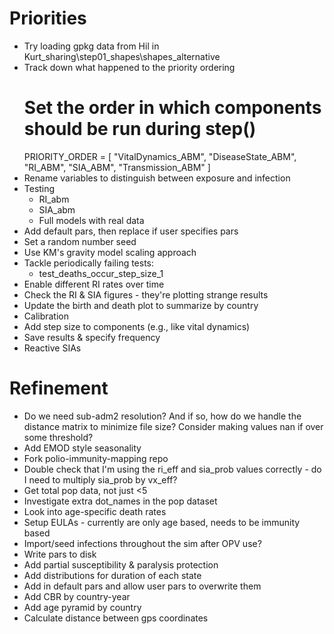 # Priorities
- Try loading gpkg data from Hil in Kurt_sharing\step01_shapes\shapes_alternative
- Track down what happened to the priority ordering
    # Set the order in which components should be run during step()
    PRIORITY_ORDER = [
        "VitalDynamics_ABM",
        "DiseaseState_ABM",
        "RI_ABM",
        "SIA_ABM",
        "Transmission_ABM"
    ]
- Rename variables to distinguish between exposure and infection
- Testing
    - RI_abm
    - SIA_abm
    - Full models with real data
- Add default pars, then replace if user specifies pars
- Set a random number seed
- Use KM's gravity model scaling approach
- Tackle periodically failing tests:
    - test_deaths_occur_step_size_1
- Enable different RI rates over time
- Check the RI & SIA figures - they're plotting strange results
- Update the birth and death plot to summarize by country
- Calibration
- Add step size to components (e.g., like vital dynamics)
- Save results & specify frequency
- Reactive SIAs

# Refinement
- Do we need sub-adm2 resolution? And if so, how do we handle the distance matrix to minimize file size? Consider making values nan if over some threshold?
- Add EMOD style seasonality
- Fork polio-immunity-mapping repo
- Double check that I'm using the ri_eff and sia_prob values correctly - do I need to multiply sia_prob by vx_eff?
- Get total pop data, not just <5
- Investigate extra dot_names in the pop dataset
- Look into age-specific death rates
- Setup EULAs - currently are only age based, needs to be immunity based
- Import/seed infections throughout the sim after OPV use?
- Write pars to disk
- Add partial susceptibility & paralysis protection
- Add distributions for duration of each state
- Add in default pars and allow user pars to overwrite them
- Add CBR by country-year
- Add age pyramid by country
- Calculate distance between gps coordinates
